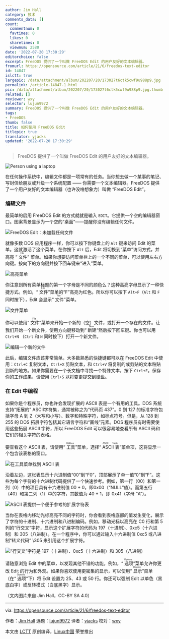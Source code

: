 ```yaml
---
author: Jim Hall
category: 技术
comments_data: []
count:
  commentnum: 0
  favtimes: 0
  likes: 0
  sharetimes: 0
  viewnum: 2580
date: '2022-07-20 17:30:29'
editorchoice: false
excerpt: FreeDOS 提供了一个叫做 FreeDOS Edit 的用户友好的文本编辑器。
fromurl: https://opensource.com/article/21/6/freedos-text-editor
id: 14847
islctt: true
largepic: /data/attachment/album/202207/20/173027t6ctk5cwf9u988p9.jpg
permalink: /article-14847-1.html
pic: /data/attachment/album/202207/20/173027t6ctk5cwf9u988p9.jpg.thumb.jpg
related: []
reviewer: wxy
selector: lujun9972
summary: FreeDOS 提供了一个叫做 FreeDOS Edit 的用户友好的文本编辑器。
tags:
- FreeDOS
thumb: false
title: 如何使用 FreeDOS Edit
titlepic: true
translator: yjacks
updated: '2022-07-20 17:30:29'
---
```



> 
> FreeDOS 提供了一个叫做 FreeDOS Edit 的用户友好的文本编辑器。
> 
> 
> 


![](/data/attachment/album/202207/20/173027t6ctk5cwf9u988p9.jpg "Person using a laptop")


在任何操作系统中，编辑文件都是一项常有的任务。当你想去做一个某事的笔记、写封信给朋友或升级一个系统配置 —— 你需要一个文本编辑器。FreeDOS 提供了一个用户友好的文本编辑器（也许没啥想象力）叫做 “FreeDOS Edit”。


### 编辑文件


最简单的启用 FreeDOS Edit 的方式就就是输入 `EDIT`。它提供一个空的编辑器窗口。图案背景显示为一个空的“桌面”——提醒你没有编辑任何文件。


![FreeDOS Edit：未加载任何文件](/data/attachment/album/202207/20/173030qsurz71tgzkvid14.png "FreeDOS Edit without any files loaded")


就像多数 DOS 应用程序一样，你可以按下你键盘上的 `Alt` 键来访问 Edit 的菜单。这就激活了这个菜单。在你按下 `Alt` 后，Edit 将切换到“菜单”访问方式，并高亮 “<ruby> 文件 <rt>  File </rt></ruby>” 菜单。如果你想要访问菜单栏上的一个不同的菜单，可以使用左右方向键。按向下的方向键并按下回车键来“进入”菜单。


![高亮菜单](/data/attachment/album/202207/20/173030fnlwp4161j0gl1yl.png "Highlighting the menu")


你注意到所有菜单标题的第一个字母是不同的颜色么？这种高亮字母显示了一种快捷方式。例如，“<ruby> 文件 <rt>  File </rt></ruby>”菜单的“F”高亮为红色。所以你可以按下 `Alt+F`（`Alt` 和 `F` 同时按下），Edit 会显示“<ruby> 文件 <rt>  File </rt></ruby>”菜单。


![文件菜单](/data/attachment/album/202207/20/173030fsc0shos09g2cjqo.png "The File menu")


你可以使用“<ruby> 文件 <rt>  File </rt></ruby>”菜单来开始一个新的（空）文件，或打开一个存在的文件。让我们开始一个新文件，使用方向键移动到“<ruby> 新建 <rt>  New </rt></ruby>“然后按下回车键。你也可以用 `Ctrl+N` （`Ctrl` 和 `N` 同时按下）打开一个新文件。


![编辑一个新的文件](/data/attachment/album/202207/20/173030ry0axtathafwhxeo.png "Editing a new file")


此后，编辑文件应该非常简单。大多数熟悉的快捷键都可以在 FreeDOS Edit 中使用：`Ctrl+C` 复制文本，`Ctrl+X` 剪贴文本，和 `Ctrl+V` 将复制的或剪贴的文本粘贴到新的地方。如果你需要在一个长文档中寻找一个特殊文本，按下 `Ctrl+F`。保存你的工作成果，请使用 `Ctrl+S` 以将变更提交到硬盘。


### 在 Edit 中编程


如果你是个程序员，你也许会发现扩展的 ASCII 表是一个有用的工具。DOS 系统支持“拓展的” ASCII字符集，通常被称之为“代码页 437”。0 到 127 的标准字符包括字母 A 到 Z（大写和小写）、数字和特殊字符，如标点符号。但是，从 128 到 255 的 DOS 拓展字符包括其它语言字符和“画线”元素。DOS 程序员有时需要使用这些拓展 ASCII 字符，所以 FreeDOS Edit 可以很容易地查看所有 ASCII 码和它们的相关字符的表格。


要查看这个 ASCII 表，请使用“<ruby> 工具 <rt>  Utilities </rt></ruby>”菜单，选择“<ruby> ASCII 表 <rt>  ASCII Table </rt></ruby>”菜单项，这将显示一个包含该表格的窗口。


![在工具菜单找到 ASCII 表](/data/attachment/album/202207/20/173030z1e2qf7eufe7onvs.png "Find the ASCII Table in the Utilities menu")


沿着左边，这张表显示十六进制值“00”到“F0”，顶部展示了单一值“0”到“F”。这些为每个字符的十六进制代码提供了一个快速参考。例如，第一行（00）和第一列（0）中的项目具有十六进制值 00 + 0，即0x00（“NULL”值）。而第五行（40）和第二列（1）中的字符，其数值为 40 + 1，即 0x41（字母 “A”）。


![ASCII 表提供一个便于参考的扩展字符表](/data/attachment/album/202207/20/173030i95xkppkczd9q2rd.png "The ASCII Table provides a handy reference for extended characters")


当你在表格内移动光标高亮不同的字符时，你会看到表格底部的值发生变化，展示了字符的十进制、十六进制和八进制编码。例如，移动光标以高亮在 C0 行和第 5 列的“行交叉”字符，显示这个扩展字符的代码为 197（十进制）、0xc5（十六进制）和 305（八进制）。在一个程序中，你可以通过输入十六进制值 0xc5 或八进制“转义代码” \305 来引用这个扩展字符。


![“行交叉”字符是 197（十进制）、0xc5（十六进制）和 305（八进制）](/data/attachment/album/202207/20/173030n1cjanj04s71jdjs.png)


请随意浏览 Edit 中的菜单，以发现其他不错的功能。例如，“<ruby> 选项 <rt>  Options </rt></ruby>”菜单允许你更改 Edit 的行为和外观。如果你喜欢使用更密集的显示，可以使用“<ruby> 显示 <rt>  Display </rt></ruby>”菜单（在“<ruby> 选项 <rt>  Options </rt></ruby>”下）将 Edit 设置为 25、43 或 50 行。你还可以强制 Edit 以单色（黑底白字）或反转模式（白底黑字）显示。


（文内图片来自 Jim Hall，CC-BY SA 4.0）




---


via: <https://opensource.com/article/21/6/freedos-text-editor>


作者：[Jim Hall](https://opensource.com/users/jim-hall) 选题：[lujun9972](https://github.com/lujun9972) 译者：[yjacks](https://github.com/yjacks) 校对：[wxy](https://github.com/wxy)


本文由 [LCTT](https://github.com/LCTT/TranslateProject) 原创编译，[Linux中国](https://linux.cn/) 荣誉推出